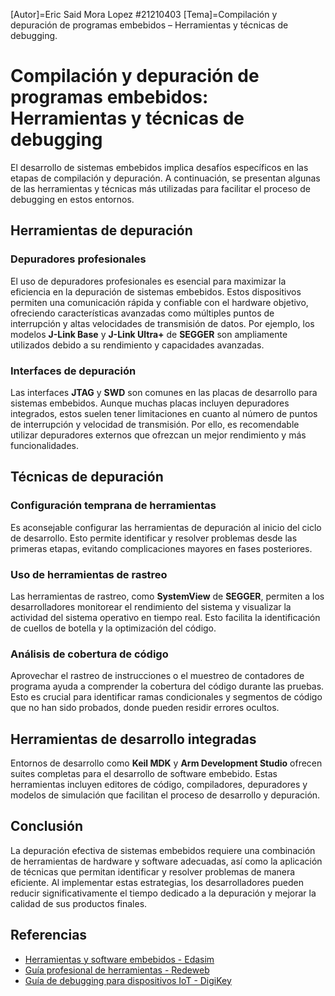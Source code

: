 [Autor]=Eric Said Mora Lopez #21210403
[Tema]=Compilación y depuración de programas embebidos – Herramientas y técnicas de debugging.


# Compilación y depuración de programas embebidos: Herramientas y técnicas de debugging

El desarrollo de sistemas embebidos implica desafíos específicos en las etapas de compilación y depuración. A continuación, se presentan algunas de las herramientas y técnicas más utilizadas para facilitar el proceso de debugging en estos entornos.

## Herramientas de depuración

### Depuradores profesionales

El uso de depuradores profesionales es esencial para maximizar la eficiencia en la depuración de sistemas embebidos. Estos dispositivos permiten una comunicación rápida y confiable con el hardware objetivo, ofreciendo características avanzadas como múltiples puntos de interrupción y altas velocidades de transmisión de datos. Por ejemplo, los modelos **J-Link Base** y **J-Link Ultra+** de **SEGGER** son ampliamente utilizados debido a su rendimiento y capacidades avanzadas.

### Interfaces de depuración

Las interfaces **JTAG** y **SWD** son comunes en las placas de desarrollo para sistemas embebidos. Aunque muchas placas incluyen depuradores integrados, estos suelen tener limitaciones en cuanto al número de puntos de interrupción y velocidad de transmisión. Por ello, es recomendable utilizar depuradores externos que ofrezcan un mejor rendimiento y más funcionalidades.

## Técnicas de depuración

### Configuración temprana de herramientas

Es aconsejable configurar las herramientas de depuración al inicio del ciclo de desarrollo. Esto permite identificar y resolver problemas desde las primeras etapas, evitando complicaciones mayores en fases posteriores.

### Uso de herramientas de rastreo

Las herramientas de rastreo, como **SystemView** de **SEGGER**, permiten a los desarrolladores monitorear el rendimiento del sistema y visualizar la actividad del sistema operativo en tiempo real. Esto facilita la identificación de cuellos de botella y la optimización del código.

### Análisis de cobertura de código

Aprovechar el rastreo de instrucciones o el muestreo de contadores de programa ayuda a comprender la cobertura del código durante las pruebas. Esto es crucial para identificar ramas condicionales y segmentos de código que no han sido probados, donde pueden residir errores ocultos.

## Herramientas de desarrollo integradas

Entornos de desarrollo como **Keil MDK** y **Arm Development Studio** ofrecen suites completas para el desarrollo de software embebido. Estas herramientas incluyen editores de código, compiladores, depuradores y modelos de simulación que facilitan el proceso de desarrollo y depuración.

## Conclusión

La depuración efectiva de sistemas embebidos requiere una combinación de herramientas de hardware y software adecuadas, así como la aplicación de técnicas que permitan identificar y resolver problemas de manera eficiente. Al implementar estas estrategias, los desarrolladores pueden reducir significativamente el tiempo dedicado a la depuración y mejorar la calidad de sus productos finales.

## Referencias

- [Herramientas y software embebidos - Edasim](https://edasim.com/es/herramientas-y-software-embebidos/?utm_source=chatgpt.com)
- [Guía profesional de herramientas - Redeweb](https://www.redeweb.com/articulos/guia-profesional-de-herramientas/?utm_source=chatgpt.com)
- [Guía de debugging para dispositivos IoT - DigiKey](https://www.digikey.es/es/articles/the-professional-guide-to-debugging-tools-and-techniques-for-iot-devices?srsltid=AfmBOoq6uqN4jGiRZqYtiUMDcK6KN8ApOv9jVpxcKJZWItxGKBx7HXON&utm_source=chatgpt.com)

